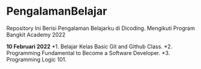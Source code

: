 # PengalamanBelajar
Repository Ini Berisi Pengalaman Belajarku di Dicoding.
Mengikuti Program Bangkit Academy 2022

**10 Februari 2022**
*1. Belajar Kelas Basic Git and Github Class.
*2. Programming Fundamental to Become a Software Developer.
*3. Programming Logic 101.
